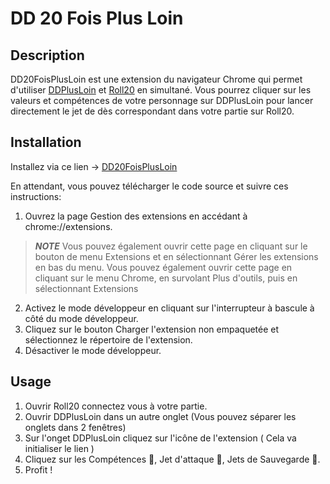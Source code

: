 # DD 20 Fois Plus Loin

## Description

DD20FoisPlusLoin est une extension du navigateur Chrome qui permet d'utiliser [DDPlusLoin](https://ddplusloin.herokuapp.com/) et [Roll20](https://roll20.net) en simultané.
Vous pourrez cliquer sur les valeurs et compétences de votre personnage sur DDPlusLoin pour lancer directement le jet de dès correspondant dans votre partie sur Roll20.

## Installation

Installez via ce lien -> [DD20FoisPlusLoin](https://chrome.google.com/webstore/detail/dd20foisplusloin/pmnikkgnljgolpciiknjacolejnkefkl?hl=fr)

En attendant, vous pouvez télécharger le code source et suivre ces instructions: 

1. Ouvrez la page Gestion des extensions en accédant à chrome://extensions.
> **_NOTE_** Vous pouvez également ouvrir cette page en cliquant sur le bouton de menu Extensions et en sélectionnant Gérer les extensions en bas du menu.
Vous pouvez également ouvrir cette page en cliquant sur le menu Chrome, en survolant Plus d'outils, puis en sélectionnant Extensions

2. Activez le mode développeur en cliquant sur l'interrupteur à bascule à côté du mode développeur.
3. Cliquez sur le bouton Charger l'extension non empaquetée et sélectionnez le répertoire de l'extension.
4. Désactiver le mode développeur.


## Usage

1. Ouvrir Roll20 connectez vous à votre partie. 
2. Ouvrir DDPlusLoin dans un autre onglet (Vous pouvez séparer les onglets dans 2 fenêtres)
3. Sur l'onget DDPlusLoin cliquez sur l'icône de l'extension ( Cela va initialiser le lien )
4. Cliquez sur les Compétences :muscle:, Jet d'attaque :dart:, Jets de Sauvegarde :mage:.
5. Profit ! 
